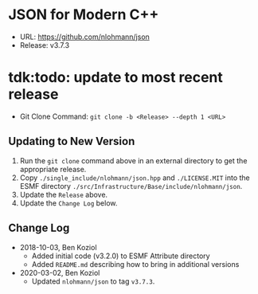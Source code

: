 # JSON for Modern C++

* URL: https://github.com/nlohmann/json
* Release: v3.7.3
# tdk:todo: update to most recent release
* Git Clone Command: `git clone -b <Release> --depth 1 <URL>`

## Updating to New Version

1. Run the `git clone` command above in an external directory to get the appropriate release.
2. Copy `./single_include/nlohmann/json.hpp` and `./LICENSE.MIT` into the ESMF directory `./src/Infrastructure/Base/include/nlohmann/json`.
3. Update the `Release` above.
4. Update the `Change Log` below.

## Change Log

* 2018-10-03, Ben Koziol
    * Added initial code (v3.2.0) to ESMF Attribute directory
    * Added `README.md` describing how to bring in additional versions
* 2020-03-02, Ben Koziol
    * Updated `nlohmann/json` to tag `v3.7.3`.